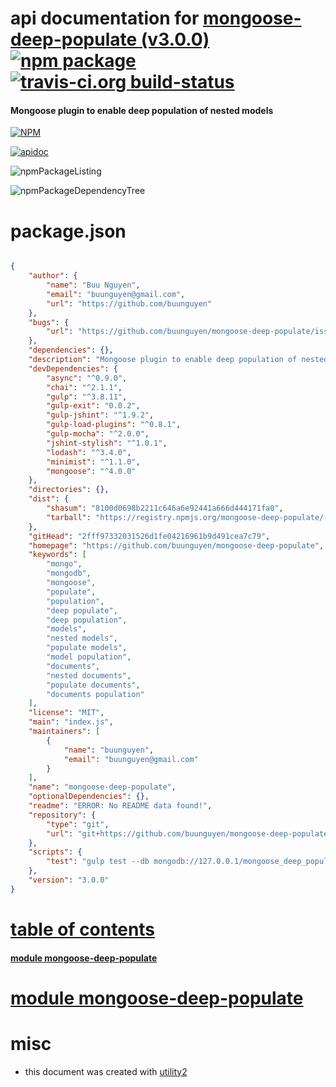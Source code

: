 # api documentation for  [mongoose-deep-populate (v3.0.0)](https://github.com/buunguyen/mongoose-deep-populate)  [![npm package](https://img.shields.io/npm/v/npmdoc-mongoose-deep-populate.svg?style=flat-square)](https://www.npmjs.org/package/npmdoc-mongoose-deep-populate) [![travis-ci.org build-status](https://api.travis-ci.org/npmdoc/node-npmdoc-mongoose-deep-populate.svg)](https://travis-ci.org/npmdoc/node-npmdoc-mongoose-deep-populate)
#### Mongoose plugin to enable deep population of nested models

[![NPM](https://nodei.co/npm/mongoose-deep-populate.png?downloads=true)](https://www.npmjs.com/package/mongoose-deep-populate)

[![apidoc](https://npmdoc.github.io/node-npmdoc-mongoose-deep-populate/build/screenCapture.buildNpmdoc.browser._2Fhome_2Ftravis_2Fbuild_2Fnpmdoc_2Fnode-npmdoc-mongoose-deep-populate_2Ftmp_2Fbuild_2Fapidoc.html.png)](https://npmdoc.github.io/node-npmdoc-mongoose-deep-populate/build/apidoc.html)

![npmPackageListing](https://npmdoc.github.io/node-npmdoc-mongoose-deep-populate/build/screenCapture.npmPackageListing.svg)

![npmPackageDependencyTree](https://npmdoc.github.io/node-npmdoc-mongoose-deep-populate/build/screenCapture.npmPackageDependencyTree.svg)



# package.json

```json

{
    "author": {
        "name": "Buu Nguyen",
        "email": "buunguyen@gmail.com",
        "url": "https://github.com/buunguyen"
    },
    "bugs": {
        "url": "https://github.com/buunguyen/mongoose-deep-populate/issues"
    },
    "dependencies": {},
    "description": "Mongoose plugin to enable deep population of nested models",
    "devDependencies": {
        "async": "^0.9.0",
        "chai": "^2.1.1",
        "gulp": "^3.8.11",
        "gulp-exit": "0.0.2",
        "gulp-jshint": "^1.9.2",
        "gulp-load-plugins": "^0.8.1",
        "gulp-mocha": "^2.0.0",
        "jshint-stylish": "^1.0.1",
        "lodash": "^3.4.0",
        "minimist": "^1.1.0",
        "mongoose": "^4.0.0"
    },
    "directories": {},
    "dist": {
        "shasum": "8100d0698b2211c646a6e92441a666d444171fa0",
        "tarball": "https://registry.npmjs.org/mongoose-deep-populate/-/mongoose-deep-populate-3.0.0.tgz"
    },
    "gitHead": "2fff97332031526d1fe04216961b9d491cea7c79",
    "homepage": "https://github.com/buunguyen/mongoose-deep-populate",
    "keywords": [
        "mongo",
        "mongodb",
        "mongoose",
        "populate",
        "population",
        "deep populate",
        "deep population",
        "models",
        "nested models",
        "populate models",
        "model population",
        "documents",
        "nested documents",
        "populate documents",
        "documents population"
    ],
    "license": "MIT",
    "main": "index.js",
    "maintainers": [
        {
            "name": "buunguyen",
            "email": "buunguyen@gmail.com"
        }
    ],
    "name": "mongoose-deep-populate",
    "optionalDependencies": {},
    "readme": "ERROR: No README data found!",
    "repository": {
        "type": "git",
        "url": "git+https://github.com/buunguyen/mongoose-deep-populate.git"
    },
    "scripts": {
        "test": "gulp test --db mongodb://127.0.0.1/mongoose_deep_populate_test_db"
    },
    "version": "3.0.0"
}
```



# <a name="apidoc.tableOfContents"></a>[table of contents](#apidoc.tableOfContents)

#### [module mongoose-deep-populate](#apidoc.module.mongoose-deep-populate)



# <a name="apidoc.module.mongoose-deep-populate"></a>[module mongoose-deep-populate](#apidoc.module.mongoose-deep-populate)



# misc
- this document was created with [utility2](https://github.com/kaizhu256/node-utility2)

